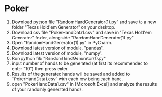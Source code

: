 # Poker

1. Download python file "RandomHandGenerator(1).py" and save to a new folder "Texas Hold'em Generator" on your desktop.
2. Download csv file "PokerHandData1.csv" and save in "Texas Hold'em Generator" folder, along side "RandomHandGenerator(1).py".
3. Open "RandomHandGenerator(1).py" in PyCharm.
4. Download latest version of module, "pandas".
5. Download latest version of module, "numpy".
6. Run python file "RandomHandGenerator(1).py"
7. input number of hands to be generated (at first its recommended to enter "10") then press enter.
8. Results of the generated hands will be saved and added to "PokerHandData1.csv" with each row being each hand.
9. open "PokerHandData1.csv" in [Microsoft Excel] and analyze the results of your randomly generated hands.
